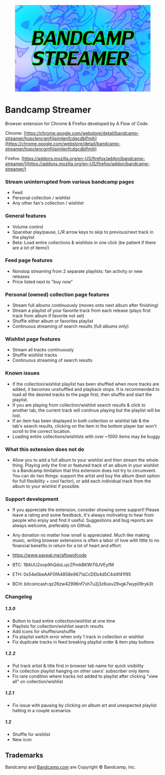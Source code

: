 <div align="center">
<img src='bandcamp-streamer.jpg?raw=true' alt='promo image'>
</div>

# Bandcamp Streamer
Browser extension for Chrome & Firefox developed by A Flow of Code.

Chrome: [https://chrome.google.com/webstore/detail/bandcamp-streamer/hopclencgmfjiipjmlenfcdgcdblfmjh](https://chrome.google.com/webstore/detail/bandcamp-streamer/hopclencgmfjiipjmlenfcdgcdblfmjh)

Firefox: [https://addons.mozilla.org/en-US/firefox/addon/bandcamp-streamer/](https://addons.mozilla.org/en-US/firefox/addon/bandcamp-streamer/)

### Stream uninterrupted from various bandcamp pages
  * Feed
  * Personal collection / wishlist
  * Any other fan's collection / wishlist

### General features
  * Volume control
  * Spacebar play/pause, L/R arrow keys to skip to previous/next track in the playlist
  * Beta: Load entire collections & wishlists in one click (be patient if there are a lot of items!)
      
### Feed page features 
  * Nonstop streaming from 2 separate playlists: fan activity or new releases
  * Price listed next to "buy now"
  
### Personal (owned) collection page features
  * Stream full albums continuously (moves onto next album after finishing) 
  * Stream a playlist of your favorite track from each release (plays first track from album if favorite not set)
  * Shuffle either album or favorites playlist 
  * Continuous streaming of search results (full albums only)

### Wishlist page features
  * Stream all tracks continuously
  * Shuffle wishlist tracks
  * Continuous streaming of search results

### Known issues
  * If the collection/wishlist playlist has been shuffled when more tracks are added, it becomes unshuffled and playback stops. It is recommended to load all the desired tracks to the page first, then shuffle and start the playlist.  
  * If you are playing from collection/wishlist search results & click to another tab, the current track will continue playing but the playlist will be lost.  
  * If an item has been displayed in both collection or wishlist tab & the tab's search results, clicking on the item in the bottom player bar won't scroll to the correct location.  
  * Loading entire collections/wishlists with over ~1000 items may be buggy

### What this extension does not do
  * Allow you to add a full album to your wishlist and then stream the whole thing. Playing only the first or featured track of an album in your wishlist is a Bandcamp limitation that this extension does not try to circumvent. You can do two things: support the artist and buy the album (best option for full flexibility + cool factor), or add each individual track from the album to your wishlist if possible. 

### Support development
  * If you appreciate the extension, consider showing some support! Please leave a rating and some feedback, it's always motivating to hear from people who enjoy and find it useful. Suggestions and bug reports are always welcome, preferably on Github.

  * Any donation no matter how small is appreciated. Much like making music, writing browser extensions is often a labor of love with little to no financial benefits in return for a lot of heart and effort.

  * https://www.paypal.me/aflowofcode
  * BTC: 1BAUU2oop9hQdoLujcZPmkBKWiT6JVEyfM
  * ETH: 0x54e0beAAF0fA4858e9671aCcDEb4d5C4d4f41f95
  * BCH: bitcoincash:qz26zw42996nf7xh7u2j3z6usv29vgk7wyp09ryk3t

### Changelog

##### 1.3.0
  * Button to load entire collection/wishlist at one time  
  * Playlists for collection/wishlist search results  
  * Add icons for shuffle/unshuffle    
  * Fix playlist switch error when only 1 track in collection or wishlist  
  * Fix duplicate tracks in feed breaking playlist order & item play buttons

##### 1.2.2
  * Put track artist & title first in browser tab name for quick visibility  
  * Fix collection playlist hanging on other users' subscriber only items  
  * Fix rare condition where tracks not added to playlist after clicking "view all" on collection/wishlist

##### 1.2.1
  * Fix issue with pausing by clicking on album art and unexpected playlist halting in a couple scenarios

##### 1.2  
  * Shuffle for wishlist  
  * New icon

## Trademarks

Bandcamp and [Bandcamp.com](http://www.bandcamp.com) are Copyright © Bandcamp, Inc.
